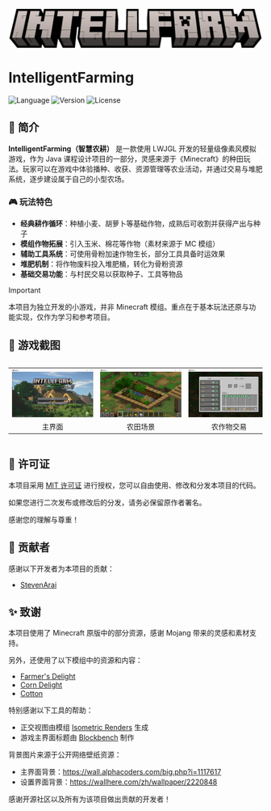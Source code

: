 <p align="center">
<img width="500" alt="IntelligentFarming Title" src="src/main/resources/assets/minecraft/textures/gui/title/intellfarm.png">
</p>

# IntelligentFarming

![Language](https://img.shields.io/badge/Language-Kotlin-7f52ff?style=flat-square)
![Version](https://img.shields.io/badge/Version-1.0.0-4caf50?style=flat-square)
![License](https://img.shields.io/badge/License-MIT-ffca28?style=flat-square)

## 🌾 简介

**IntelligentFarming（智慧农耕）** 是一款使用 LWJGL 开发的轻量级像素风模拟游戏，作为 Java
课程设计项目的一部分，灵感来源于《Minecraft》的种田玩法。玩家可以在游戏中体验播种、收获、资源管理等农业活动，并通过交易与堆肥系统，逐步建设属于自己的小型农场。

### 🎮 玩法特色

- **经典耕作循环**：种植小麦、胡萝卜等基础作物，成熟后可收割并获得产出与种子
- **模组作物拓展**：引入玉米、棉花等作物（素材来源于 MC 模组）
- **辅助工具系统**：可使用骨粉加速作物生长，部分工具具备时运效果
- **堆肥机制**：将作物废料投入堆肥桶，转化为骨粉资源
- **基础交易功能**：与村民交易以获取种子、工具等物品

> [!IMPORTANT]
> 本项目为独立开发的小游戏，并非 Minecraft 模组。重点在于基本玩法还原与功能实现，仅作为学习和参考项目。

## 📸 游戏截图

<div style="overflow-x: auto;">
  <table style="text-align: center; border-spacing: 12px 6px; min-width: 700px;">
    <tr>
      <td><img src="docs/screenshots/main_scene.png" alt="主界面" style="max-height:160px;" /></td>
      <td><img src="docs/screenshots/farm_scene.png" alt="农田场景" style="max-height:160px;" /></td>
      <td><img src="docs/screenshots/farm_tarde.png" alt="农作物交易" style="max-height:160px;" /></td>
      <td><img src="docs/screenshots/compost.png" alt="堆肥桶界面" style="max-height:160px;" /></td>
    </tr>
    <tr>
      <td>主界面</td>
      <td>农田场景</td>
      <td>农作物交易</td>
      <td>堆肥桶界面</td>
    </tr>
  </table>
</div>

## 📜 许可证

本项目采用 [MIT 许可证](LICENSE) 进行授权，您可以自由使用、修改和分发本项目的代码。

如果您进行二次发布或修改后的分发，请务必保留原作者署名。

感谢您的理解与尊重！

## 🤝 贡献者

感谢以下开发者为本项目的贡献：

- [StevenArai](https://github.com/StevenArai)

## ✨ 致谢

本项目使用了 Minecraft 原版中的部分资源，感谢 Mojang 带来的灵感和素材支持。

另外，还使用了以下模组中的资源和内容：

- [Farmer's Delight](https://www.curseforge.com/minecraft/mc-mods/farmers-delight)
- [Corn Delight](https://www.curseforge.com/minecraft/mc-mods/corn-delight)
- [Cotton](https://modrinth.com/mod/cotton)

特别感谢以下工具的帮助：

- 正交视图由模组 [Isometric Renders](https://www.curseforge.com/minecraft/mc-mods/isometric-renders) 生成
- 游戏主界面标题由 [Blockbench](https://blockbench.net/) 制作

背景图片来源于公开网络壁纸资源：

- 主界面背景：https://wall.alphacoders.com/big.php?i=1117617
- 设置界面背景：https://wallhere.com/zh/wallpaper/2220848

感谢开源社区以及所有为该项目做出贡献的开发者！
